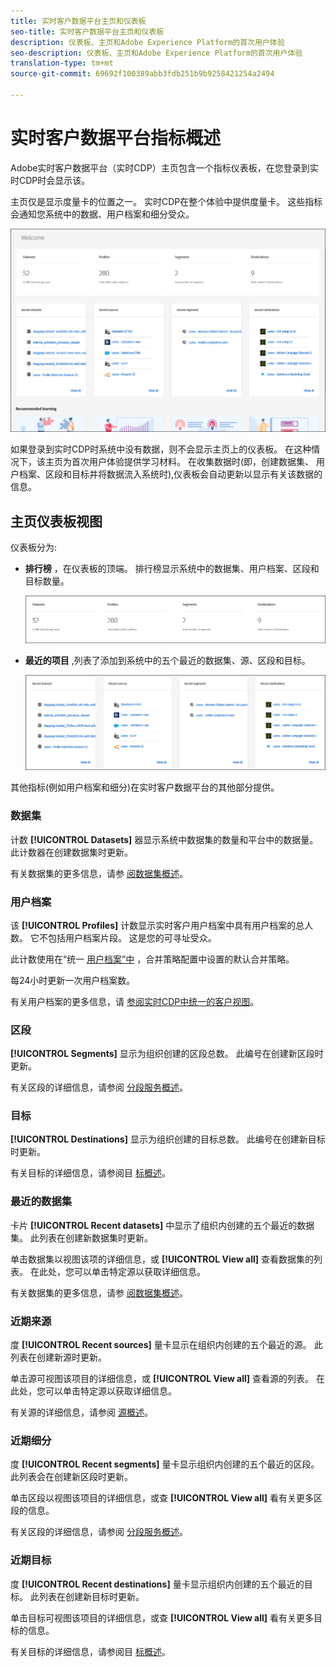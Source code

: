 ```yaml
---
title: 实时客户数据平台主页和仪表板
seo-title: 实时客户数据平台主页和仪表板
description: 仪表板、主页和Adobe Experience Platform的首次用户体验
seo-description: 仪表板、主页和Adobe Experience Platform的首次用户体验
translation-type: tm+mt
source-git-commit: 69692f100389abb3fdb251b9b9258421254a2494

---
```



# 实时客户数据平台指标概述

Adobe实时客户数据平台（实时CDP）主页包含一个指标仪表板，在您登录到实时CDP时会显示该。

主页仅是显示度量卡的位置之一。 实时CDP在整个体验中提供度量卡。 这些指标会通知您系统中的数据、用户档案和细分受众。

![图像](assets/home2.jpg)

如果登录到实时CDP时系统中没有数据，则不会显示主页上的仪表板。 在这种情况下，该主页为首次用户体验提供学习材料。 在收集数据时(即，创建数据集、 <!--sources-->用户档案、区段和目标并将数据流入系统时),仪表板会自动更新以显示有关该数据的信息<!-- in metric cards-->。

## 主页仪表板视图

<!--The dashboard shows information in several areas. Each category of information displays for the time range shown beneath the data.-->

仪表板分为<!-- two areas.-->:

* **排行榜** ，在仪表板的顶端。 排行榜显示系统中的数据集、用户档案、区段和目标数量。

   ![图像](assets/home-leaderboard2.jpg)

<!-- * **Metric cards** display beneath the leaderboard. Metric cards show additional information, such as percentages or trends. Metric cards appear as data is collected.
    ![image](assets/home-metrics.jpg)
Some information is shown in different ways on both the leaderboard and metric cards. -->
* **最近的项目** ,列表了添加到系统中的五个最近的数据集、源、区段和目标。

   ![图像](assets/home-recent.jpg)

其他指标(例如用户档案和细分)在实时客户数据平台的其他部分提供。

### 数据集

计数 **[!UICONTROL Datasets]** 器显示系统中数据集的数量和平台中的数据量。 此计数器在创建数据集时更新。

有关数据集的更多信息，请参 [阅数据集概述](../catalog/datasets/overview.md)。

### 用户档案

该 **[!UICONTROL Profiles]** 计数显示实时客户用户档案中具有用户档案的总人数。 它不包括用户档案片段。 这是您的可寻址受众。

此计数使用在“统一 [用户档案”中](profile/merge-policies.md) ，合并策略配置中设置的默认合并策略。

每24小时更新一次用户档案数。

有关用户档案的更多信息，请 [参阅实时CDP中统一的客户视图](profile/profile-overview.md)。

### 区段

**[!UICONTROL Segments]** 显示为组织创建的区段总数。 此编号在创建新区段时更新。

有关区段的详细信息，请参阅 [分段服务概述](segmentation/segmentation-overview.md)。

### 目标

**[!UICONTROL Destinations]** 显示为组织创建的目标总数。 此编号在创建新目标时更新。

有关目标的详细信息，请参阅目 [标概述](destinations/destinations-overview.md)。

<!-- ### Successful profile records

In the leaderboard **[!UICONTROL Successful profile records]** shows the total number of records that have been successfully processed into the profile.

There is also a metric card that shows the percentage of successful records. Click **[!UICONTROL View datasets]** to see more details about the profile records. Hover over the colored area of the graph to see additional details:

![image](assets/home-profilerecords-details.PNG)

The number of successful profile records is updated hourly. 

For more information about profiles, see [A unified view of your customer in Real-time CDP](profile/profile-overview.md).

### Total profile records

The **[!UICONTROL Total profile records]** metric card shows the total number of data records enabled to feed into the profiles, and the percentage that are successful, updated once per day. This does not include all data in the data lake, because some data might not be enabled to feed into the profiles.

 Hover over the colored area of the graph to see additional details about the successful profiles:

![image](assets/home-profile-details.PNG)

Click **[!UICONTROL View profiles]** to see more details about the profile records.

For more information about profiles, see [A unified view of your customer in Real-time CDP](profile/profile-overview.md).

For more information about viewing a specific profile, see [Profile viewer](profile/profile-viewer.md).

### Failed profile records

In the leaderboard, **[!UICONTROL Failed profile records]** counts the number of records that failed to process into the profile.

The **[!UICONTROL Failed profile records]** metric card shows this count, and includes a graphical representation that helps you see how failures have trended during the time shown below the graphic. This chart is updated hourly. Click **[!UICONTROL View datasets]** to see more details about the profile records.

The number of failed profile records is updated hourly. -->

### 最近的数据集

卡片 **[!UICONTROL Recent datasets]** 中显示了组织内创建的五个最近的数据集。 此列表在创建新数据集时更新。

单击数据集以视图该项的详细信息，或 **[!UICONTROL View all]** 查看数据集的列表。 在此处，您可以单击特定源以获取详细信息。

有关数据集的更多信息，请参 [阅数据集概述](../catalog/datasets/overview.md)。

### 近期来源

度 **[!UICONTROL Recent sources]** 量卡显示在组织内创建的五个最近的源。 此列表在创建新源时更新。

单击源可视图该项目的详细信息，或 **[!UICONTROL View all]** 查看源的列表。 在此处，您可以单击特定源以获取详细信息。

有关源的详细信息，请参阅 [源概述](sources/sources-overview.md)。

### 近期细分

度 **[!UICONTROL Recent segments]** 量卡显示组织内创建的五个最近的区段。 此列表会在创建新区段时更新。

单击区段以视图该项目的详细信息，或查 **[!UICONTROL View all]** 看有关更多区段的信息。

有关区段的详细信息，请参阅 [分段服务概述](segmentation/segmentation-overview.md)。

### 近期目标

度 **[!UICONTROL Recent destinations]** 量卡显示组织内创建的五个最近的目标。 此列表在创建新目标时更新。

单击目标可视图该项目的详细信息，或查 **[!UICONTROL View all]** 看有关更多目标的信息。

有关目标的详细信息，请参阅目 [标概述](destinations/destinations-overview.md)。

